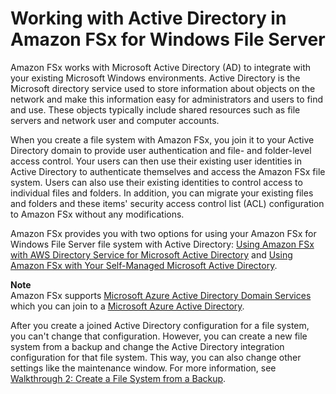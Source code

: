 # Working with Active Directory in Amazon FSx for Windows File Server<a name="aws-ad-integration-fsxW"></a>

Amazon FSx works with Microsoft Active Directory \(AD\) to integrate with your existing Microsoft Windows environments\. Active Directory is the Microsoft directory service used to store information about objects on the network and make this information easy for administrators and users to find and use\. These objects typically include shared resources such as file servers and network user and computer accounts\. 

When you create a file system with Amazon FSx, you join it to your Active Directory domain to provide user authentication and file\- and folder\-level access control\. Your users can then use their existing user identities in Active Directory to authenticate themselves and access the Amazon FSx file system\. Users can also use their existing identities to control access to individual files and folders\. In addition, you can migrate your existing files and folders and these items' security access control list \(ACL\) configuration to Amazon FSx without any modifications\. 

Amazon FSx provides you with two options for using your Amazon FSx for Windows File Server file system with Active Directory: [Using Amazon FSx with AWS Directory Service for Microsoft Active Directory](fsx-aws-managed-ad.md) and [Using Amazon FSx with Your Self\-Managed Microsoft Active Directory](self-managed-AD.md)\. 

**Note**  
Amazon FSx supports [Microsoft Azure Active Directory Domain Services](https://docs.microsoft.com/en-us/azure/active-directory-domain-services/overview) which you can join to a [Microsoft Azure Active Directory](https://docs.microsoft.com/en-us/azure/active-directory/fundamentals/active-directory-whatis)\.

After you create a joined Active Directory configuration for a file system, you can't change that configuration\. However, you can create a new file system from a backup and change the Active Directory integration configuration for that file system\. This way, you can also change other settings like the maintenance window\. For more information, see [Walkthrough 2: Create a File System from a Backup](walkthrough02-create-from-backup.md)\. 